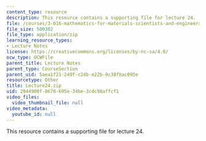 ```yaml
---
content_type: resource
description: This resource contains a supporting file for lecture 24.
file: /courses/3-016-mathematics-for-materials-scientists-and-engineers-fall-2005/2944900f8670695e34be3cdc98affcf1_Lecture24.zip
file_size: 500302
file_type: application/zip
learning_resource_types:
- Lecture Notes
license: https://creativecommons.org/licenses/by-nc-sa/4.0/
ocw_type: OCWFile
parent_title: Lecture Notes
parent_type: CourseSection
parent_uid: 5aea1f21-249f-c24b-e22b-9c38fbac095e
resourcetype: Other
title: Lecture24.zip
uid: 2944900f-8670-695e-34be-3cdc98affcf1
video_files:
  video_thumbnail_file: null
video_metadata:
  youtube_id: null
---
```

This resource contains a supporting file for lecture 24.